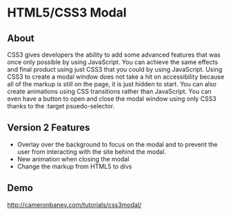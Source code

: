 # HTML5/CSS3 Modal

## About

CSS3 gives developers the ability to add some advanced features that was once only possible by using JavaScript. You can achieve the same effects and final product using just CSS3 that you could by using JavaScript. Using CSS3 to create a modal window does not take a hit on accessibility because all of the markup is still on the page, it is just hidden to start. You can also create animations using CSS transitions rather than JavaScript. You can even have a button to open and close the modal window using only CSS3 thanks to the :target psuedo-selector.

## Version 2 Features

* Overlay over the background to focus on the modal and to prevent the user from interacting with the site behind the modal.
* New animation when closing the modal
* Change the markup from HTML5 to divs

## Demo

http://cameronbaney.com/tutorials/css3modal/
